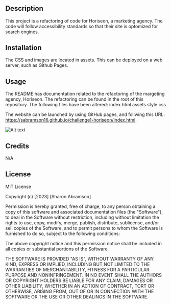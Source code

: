 # <Horiseon-Refactoring>

## Description

This project is a refactoring of code for Horiseon, a marketing agency. The code will follow accessibility standards so that their site is optomized for search engines. 

## Installation

 The CSS and images are located in assets. This can be deployed on a web server, such as Github Pages.

## Usage

The README has documentation related to the refactoring of the margeting agency, Horiseon. The refactoring can be found in the root of this repository. The following files have been altered:
index.html
assets.style.css

The website can be launched by using GitHub pages, and follwing this URL: https://sabramson16.github.io/challenge1-horiseon/index.html.

![Alt text](<Horiseon screenshot-1.png>)

## Credits

N/A

## License

MIT License

Copyright (c) [2023] [Sharon Abramson]

Permission is hereby granted, free of charge, to any person obtaining a copy
of this software and associated documentation files (the "Software"), to deal
in the Software without restriction, including without limitation the rights
to use, copy, modify, merge, publish, distribute, sublicense, and/or sell
copies of the Software, and to permit persons to whom the Software is
furnished to do so, subject to the following conditions:

The above copyright notice and this permission notice shall be included in all
copies or substantial portions of the Software.

THE SOFTWARE IS PROVIDED "AS IS", WITHOUT WARRANTY OF ANY KIND, EXPRESS OR
IMPLIED, INCLUDING BUT NOT LIMITED TO THE WARRANTIES OF MERCHANTABILITY,
FITNESS FOR A PARTICULAR PURPOSE AND NONINFRINGEMENT. IN NO EVENT SHALL THE
AUTHORS OR COPYRIGHT HOLDERS BE LIABLE FOR ANY CLAIM, DAMAGES OR OTHER
LIABILITY, WHETHER IN AN ACTION OF CONTRACT, TORT OR OTHERWISE, ARISING FROM,
OUT OF OR IN CONNECTION WITH THE SOFTWARE OR THE USE OR OTHER DEALINGS IN THE
SOFTWARE.